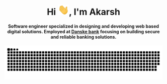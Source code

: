 <div align="center">
<h1 align="center">Hi <img width="35" src="https://github.com/1999AZZAR/1999AZZAR/blob/main/resources/img/waving.gif">, I'm Akarsh</h1>
<h4 align="center">Software engineer specialized in designing and developing web based digital solutions. Employed at <a _ngcontent-xbn-c55="" href="https://danskebank.com/" class="hyperlink-style"> Danske bank</a> focusing on building secure and reliable banking solutions.</h4>
</div>

<div align="center">
  <a href="https://github.com/akarshvijayan/">
  <img  src="https://github.com/1999AZZAR/1999AZZAR/blob/main/resources/img/grid-snake.svg"
       alt="snake" /></a>
</div>
